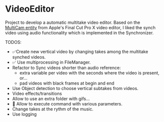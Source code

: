# VideoEditor

Project to develop a automatic multitake video editor. Based on the [MultiCam entity](https://support.apple.com/guide/final-cut-pro/ver23c764f1/mac) from Apple's Final Cut Pro X video editor, I liked the synch video using audio functionality which is implemented in the Synchronizer.

TODOS:
- ✅Create new vertical video by changing takes among the multitake synched videos.
- ✅ Use multiprocessing in FileManager.
- Refactor to Sync videos shorter than audio reference:
    - extra variable per video with the seconds where the video is present, or...
    - pad videos with black frames at begin and end
- Use Object detection to choose vertical subtakes from videos.
- Video effects/transitions
- Allow to use an extra folder with gifs...
- 🚧 Allow to execute command with various parameters.
- Change takes at the rythm of the music.
- Use logging
